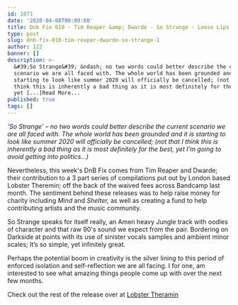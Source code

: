 ```yaml
---
id: 1071
date: '2020-04-08T00:00:00'
title: Dnb Fix 010 - Tim Reaper &amp; Dwarde - So Strange - Loose Lips
type: post
slug: dnb-fix-010-tim-reaper-dwarde-so-strange-1
author: 122
banner: []
description: >-
  &#39;So Strange&#39; &ndash; no two words could better describe the current
  scenario we are all faced with. The whole world has been grounded and it is
  starting to look like summer 2020 will officially be cancelled; (not that I
  think this is inherently a bad thing as it is most definitely for the best,
  yet [...]Read More...
published: true
tags: []
---
```

_'So Strange' – no two words could better describe the current scenario we are all faced with. The whole world has been grounded and it is starting to look like summer 2020 will officially be cancelled; (not that I think this is inherently a bad thing as it is most definitely for the best, yet I'm going to avoid getting into politics…)_

Nevertheless, this week's DnB Fix comes from Tim Reaper and Dwarde; their contribution to a 3 part series of compilations put out by London based Lobster Theremin; off the back of the waived fees across Bandcamp last month. The sentiment behind these releases was to help raise money for charity including _Mind_ and _Shelter,_ as well as creating a fund to help contributing artists and the music community.

So Strange speaks for itself really, an Amen heavy Jungle track with oodles of character and that raw 90's sound we expect from the pair. Bordering on Darkside at points with its use of sinister vocals samples and ambient minor scales; It’s so simple, yet infinitely great.

Perhaps the potential boom in creativity is the silver lining to this period of enforced isolation and self-reflection we are all facing. I for one, am interested to see what amazing things people come up with over the next few months.

Check out the rest of the release over at [Lobster Theramin](https://lobstertheremin.com/album/lobster-plur-volume-1)